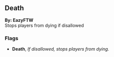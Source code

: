 ## Death
**By: EazyFTW**<br>
Stops players from dying if disallowed
<br>

### Flags
* **Death**, *If disallowed, stops players from dying.*
